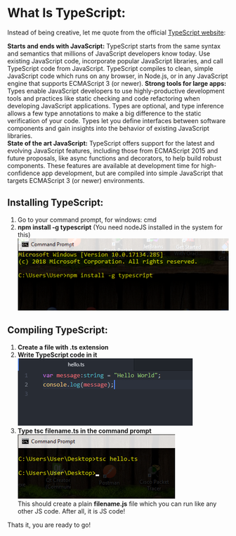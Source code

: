 # **What Is TypeScript:**
Instead of being creative, let me quote from the official [TypeScript website](https://www.typescriptlang.org/):

**Starts and ends with JavaScript:**
TypeScript starts from the same syntax and semantics that millions of JavaScript developers know today. Use existing JavaScript code, incorporate popular JavaScript libraries, and call TypeScript code from JavaScript.
TypeScript compiles to clean, simple JavaScript code which runs on any browser, in Node.js, or in any JavaScript engine that supports ECMAScript 3 (or newer).
**Strong tools for large apps:**
Types enable JavaScript developers to use highly-productive development tools and practices like static checking and code refactoring when developing JavaScript applications.
Types are optional, and type inference allows a few type annotations to make a big difference to the static verification of your code. Types let you define interfaces between software components and gain insights into the behavior of existing JavaScript libraries.  
**State of the art JavaScript:**
TypeScript offers support for the latest and evolving JavaScript features, including those from ECMAScript 2015 and future proposals, like async functions and decorators, to help build robust components.
These features are available at development time for high-confidence app development, but are compiled into simple JavaScript that targets ECMAScript 3 (or newer) environments.


## **Installing TypeScript:**
1. Go to your command prompt, for windows: cmd
1. **npm install -g typescript** (You need nodeJS installed in the system for this)
![installing typescript](https://github.com/Anondo/tolerable-js/blob/master/img/install.png)<br>

## **Compiling TypeScript:**
1. **Create a file with .ts extension**
1. **Write TypeScript code in it**
![compiling typescript](https://github.com/Anondo/tolerable-js/blob/master/img/code.png)<br>
1. **Type tsc filename.ts in the command prompt**
![compiling typescript](https://github.com/Anondo/tolerable-js/blob/master/img/compile.png)<br>
This should create a plain **filename.js** file which you can run like any other JS code. After all, it is JS code!

Thats it, you are ready to go!
